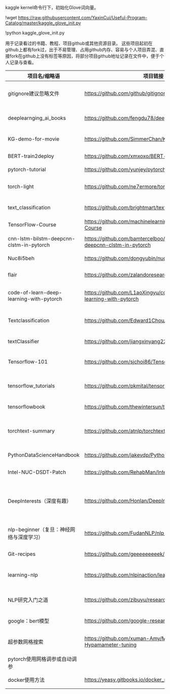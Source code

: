 kaggle kernel命令行下，初始化Glove词向量。

!wget https://raw.githubusercontent.com/YaxinCui/Useful-Program-Catalog/master/kaggle_glove_init.py

!python kaggle_glove_init.py


用于记录看过的书籍、教程、项目github或其他资源目录。 这些项目起初在github上都有fork过，出于不易管理、占用github内存、容易与个人项目弄混、直接fork在github上没有标签等原因，将部分项目github地址记录在文件中，便于个人记录与查看。

| 项目名/缩略语                            | 项目链接                                                     | 项目简介                           |
| ---------------------------------------- | ------------------------------------------------------------ | ---------------------------------- |
| gitignore建议忽略文件                    | https://github.com/github/gitignore                          | github官方建议gitignore忽略文件    |
| deeplearnging_ai_books                   | https://github.com/fengdu78/deeplearning_ai_books            | 吴恩达老师的深度学习课程笔记及资源 |
| KG-demo-for-movie                        | https://github.com/SimmerChan/KG-demo-for-movie              | 从无到有构建一个电影知识图谱       |
| BERT-train2deploy                        | https://github.com/xmxoxo/BERT-train2deploy                  | BERT模型从训练到部署               |
| pytorch-tutorial                         | https://github.com/yunjey/pytorch-tutorial                   | PyTorch入门教程                    |
| torch-light                              | https://github.com/ne7ermore/torch-light                     | 一些基于Pytorch的深度学习模型实现  |
| text_classification                      | https://github.com/brightmart/text_classification            | 基于深度学习的文本分类模型实现     |
| TensorFlow-Course                        | https://github.com/machinelearningmindset/TensorFlow-Course  | TensorFlow学习课程                 |
| cnn-lstm-bilstm-deepcnn-clstm-in-pytorch | https://github.com/bamtercelboo/cnn-lstm-bilstm-deepcnn-clstm-in-pytorch | 基于pytorch的深度学习模式实现      |
| Nuc8i5beh                                | https://github.com/dongyubin/nuc8i5beh                       | nuc8i5的黑苹果EFI                  |
| flair                                    | https://github.com/zalandoresearch/flair                     | flair自然语言处理框架使用          |
| code-of-learn-deep-learning-with-pytorch | https://github.com/L1aoXingyu/code-of-learn-deep-learning-with-pytorch | 《深度学习入门之PyTorch》一书课后代码 |
| Textclassification | https://github.com/Edward1Chou/Textclassification | 中文文本分类对比（经典方法与CNN，2017） |
| textClassifier | https://github.com/jiangxinyang227/textClassifier | 中文，多个常用文本分类模型 |
| Tensorflow-101 | https://github.com/sjchoi86/Tensorflow-101 | Jupyter Notebook版的Tensorflow教程 |
| tensorflow_tutorials | https://github.com/pkmital/tensorflow_tutorials | pkmital写的tensorflow教程（2016.july.12） |
| tensorflowbook | https://github.com/thewintersun/tensorflowbook               | tensorflow教程每个章节的源码 |
| torchtext-summary | https://github.com/atnlp/torchtext-summary | torchtext的使用总结，并结合Pytorch实现LSTM |
| PythonDataScienceHandbook | https://github.com/jakevdp/PythonDataScienceHandbook | 《Python数据科学手册》课后代码 |
| Intel-NUC-DSDT-Patch | https://github.com/RehabMan/Intel-NUC-DSDT-Patch | Intel NUC 黑苹果Clover配置 |
| DeepInterests（深度有趣） | https://github.com/Honlan/DeepInterests | 深度有趣 - 人工智能实战项目合集，有大量案例、代码、数据、教程、实现。 |
| nlp-beginner（复旦：神经网络与深度学习） | https://github.com/FudanNLP/nlp-beginner                     | 复旦大学自然语言处理实验室入学课程 |
| Git-recipes                              | https://github.com/geeeeeeeeek/git-recipes | 高质量的Git中文教程 |
| learning-nlp | https://github.com/nlpinaction/learning-nlp | 《Python自然语言处理实战》课后代码与数据集 |
| NLP研究入门之道 | https://github.com/zibuyu/research_tao | 清华刘知远老师，系统介绍如何入门NLP科研 |
| google：bert模型 | https://github.com/google-research/bert | google开源的bert模型 |
| 超参数网格搜索 | https://github.com/xuman-Amy/Model-evaluation-and-Hypamameter-tuning | 使用sklearn的GridSearchCV进行超参数网格搜索 |
| pytorch使用网格调参或自动调参 |  |  |
| docker使用方法 | https://yeasy.gitbooks.io/docker_practice/ | docker的基本使用方法与练习 |
